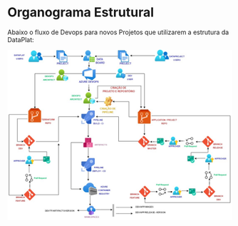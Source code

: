 # Organograma Estrutural 


Abaixo o fluxo de Devops para novos Projetos que utilizarem a  estrutura da DataPlat:

![DEVOPS.jpg](/.attachments/DEVOPS-d7f5bb5b-d3eb-4fed-a3dc-38ca3a1633b0.jpg)